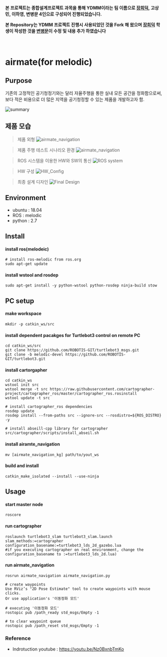 **본 프로젝트는 종합설계프로젝트 과목을 통해 YDMM이라는 팀 이름으로 [장희덕](https://github.com/Heedeok), 고상민, 이하영, 변병문 4인으로 구성되어 진행되었습니다.**

**본 Repository는 YDMM 프로젝트 진행시 사용되었던 것을 Fork 해 왔으며 [장희덕](https://github.com/Heedeok) 학생이 작성한 것을 [변병문](https://github.com/Byung-moon)이 수정 및 내용 추가 하였습니다**

　
 　
  　
   
# airmate(for melodic)

## Purpose
 기존의 고정적인 공기청정기와는 달리 자율주행을 통한 실내 모든 공간을 정화함으로써, 보다 적은 비용으로 더 많은 지역을 공기청정할 수 있는 제품을 개발하고자 함.
 
 ![summary](readme_images/summary.PNG)


## 제품 모습
> 제품 외형
![airmate_navigation](readme_images/airmate.png "airmate")

> 제품 주행 테스트 시나리오 환경
![airmate_navigation](readme_images/airmate2.png "airmate")



> ROS 시스템을 이용한 HW와 SW의 통신
![ROS system](readme_images/ROS_system.png)

> HW 구성
![HW_Config](readme_images/HW_config.png)

> 최종 설계 디자인
![Final Design](readme_images/Final_Design.png)


## Environment
- ubuntu : 18.04
- ROS : melodic
- python : 2.7

## Install
#### install ros(melodeic)
```
# install ros-melodic from ros.org
sudo apt-get update
```
#### install wstool and rosdep
```
sudo apt-get install -y python-wstool python-rosdep ninja-build stow
```

## PC setup
#### make workspace
```
mkdir -p catkin_ws/src
```

#### install dependent pacakges for Turtlebot3 control on remote PC
```
cd catkin_ws/src
git clone https://github.com/ROBOTIS-GIT/turtlebot3_msgs.git
git clone -b melodic-devel https://github.com/ROBOTIS-GIT/turtlebot3.git
```
#### install cartorgapher
```
cd catkin_ws
wstool init src
wstool merge -t src https://raw.githubusercontent.com/cartographer-project/cartographer_ros/master/cartographer_ros.rosinstall
wstool update -t src

# install cartographer_ros dependencies
rosdep update
rosdep install --from-paths src --ignore-src --rosdistro=${ROS_DISTRO} -y

# install abseill-cpp library for cartographer
src/cartographer/scripts/install_abseil.sh
```
#### install airamte_navigation
```
mv [airmate_navigation_kg] path/to/yout_ws
```
#### build and install
```
catkin_make_isolated --install --use-ninja
```

## Usage
#### start master node
```
roscore
```
#### run cartographer
```
roslaunch turtlebot3_slam turtlebot3_slam.launch slam_methods:=cartographer configuration_basename:=turtlebot3_lds_2d_gazebo.lua
#if you executing cartographer on real environment, change the configuration_basename to :=turtlebot3_lds_2d.lua)
```

#### run airmate_navigation
```
rosrun airmate_navigation airmate_navigation.py

# create waypoints
Use RViz’s "2D Pose Estimate" tool to create waypoints with mouse clicks.
Or use application's '이동정화 모드'

# executing '이동정화 모드'
rostopic pub /path_ready std_msgs/Empty -1

# to clear waypoint queue
rostopic pub /path_reset std_msgs/Empty -1
```

### Reference
- Indrotuction youtube : https://youtu.be/Nz0BxnbTmKo

